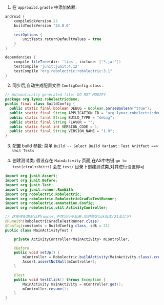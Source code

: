1. 在 `app/build.gradle` 中添加依赖:
```gradle
android {
    compileSdkVersion 23
    buildToolsVersion "24.0.0"
    ......
    testOptions {
        unitTests.returnDefaultValues = true
    }
}

dependencies {
    compile fileTree(dir: 'libs', include: ['*.jar'])
    testCompile 'junit:junit:4.12'
    testCompile "org.robolectric:robolectric:3.1"
}
```

2. 同步后,自动生成配置文件 `ConfigConfig.class` :
```java
// Automatically generated file. DO NOT MODIFY
package org.lynxz.robolectricdemo;
public final class BuildConfig {
  public static final boolean DEBUG = Boolean.parseBoolean("true");
  public static final String APPLICATION_ID = "org.lynxz.robolectricdemo";
  public static final String BUILD_TYPE = "debug";
  public static final String FLAVOR = "";
  public static final int VERSION_CODE = 1;
  public static final String VERSION_NAME = "1.0";
}
```

3. 配置 build 参数:
菜单 `Build -- Select Build Variant` : `Test Aritfact ==> Unit Tests`


4. 创建测试类:
假设存在 `MainActivity` 页面,在AS中右键 `go to  -- test(ctrol+shit+t)` 会在 `test/` 目录下创建测试类,对其进行设置即可
```java
import org.junit.Assert;
import org.junit.Before;
import org.junit.Test;
import org.junit.runner.RunWith;
import org.robolectric.Robolectric;
import org.robolectric.RobolectricGradleTestRunner;
import org.robolectric.annotation.Config;
import org.robolectric.util.ActivityController;

// 这里得配置默认的runner,不然运行不起来,同时指定sdk版本(21及以下)
@RunWith(RobolectricGradleTestRunner.class)
@Config(constants = BuildConfig.class, sdk = 21)
public class MainActivityTest {

    private ActivityController<MainActivity> mController;

    @Before
    public void setUp() {
        mController = Robolectric.buildActivity(MainActivity.class).create();
        Assert.assertNotNull(mController);
    }

    @Test
    public void testClick() throws Exception {
        MainActivity mainActivity = mController.get();
        mController.resume();
    }
}
```



        
